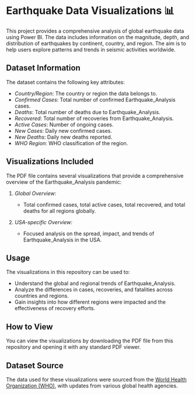 # Earthquake Data Visualizations 📊

This project provides a comprehensive analysis of global earthquake data using Power BI. The data includes information on the magnitude, depth, and distribution of earthquakes by continent, country, and region. The aim is to help users explore patterns and trends in seismic activities worldwide.


## Dataset Information
The dataset contains the following key attributes:
- *Country/Region*: The country or region the data belongs to.
- *Confirmed Cases*: Total number of confirmed Earthquake_Analysis cases.
- *Deaths*: Total number of deaths due to Earthquake_Analysis.
- *Recovered*: Total number of recoveries from Earthquake_Analysis.
- *Active Cases*: Number of ongoing cases.
- *New Cases*: Daily new confirmed cases.
- *New Deaths*: Daily new deaths reported.
- *WHO Region*: WHO classification of the region.

## Visualizations Included
The PDF file contains several visualizations that provide a comprehensive overview of the Earthquake_Analysis pandemic:

1. *Global Overview:*
   - Total confirmed cases, total active cases, total recovered, and total deaths for all regions globally.
   
2. *USA-specific Overview:*
   - Focused analysis on the spread, impact, and trends of Earthquake_Analysis in the USA.
   
## Usage
The visualizations in this repository can be used to:
- Understand the global and regional trends of Earthquake_Analysis.
- Analyze the differences in cases, recoveries, and fatalities across countries and regions.
- Gain insights into how different regions were impacted and the effectiveness of recovery efforts.

## How to View
You can view the visualizations by downloading the PDF file from this repository and opening it with any standard PDF viewer.

## Dataset Source
The data used for these visualizations were sourced from the [World Health Organization (WHO)](https://www.who.int/), with updates from various global health agencies.
